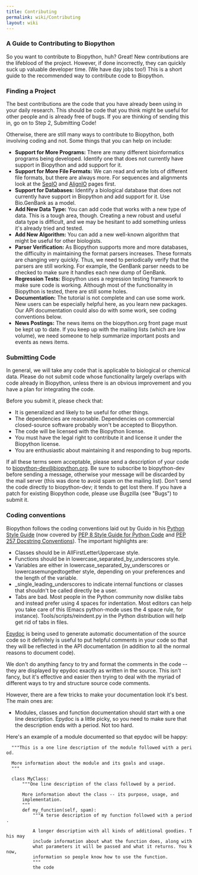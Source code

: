 ```yaml
---
title: Contributing
permalink: wiki/Contributing
layout: wiki
---
```


### A Guide to Contributing to Biopython

So you want to contribute to Biopython, huh? Great! New contributions
are the lifeblood of the project. However, if done incorrectly, they can
quickly suck up valuable developer time. (We have day jobs too!) This is
a short guide to the recommended way to contribute code to Biopython.

### Finding a Project

The best contributions are the code that you have already been using in
your daily research. This should be code that you think might be useful
for other people and is already free of bugs. If you are thinking of
sending this in, go on to Step 2, Submitting Code!

Otherwise, there are still many ways to contribute to Biopython, both
involving coding and not. Some things that you can help on include:

-   **Support for More Programs:** There are many different
    bioinformatics programs being developed. Identify one that does not
    currently have support in Biopython and add support for it.
-   **Support for More File Formats:** We can read and write lots of
    different file formats, but there are always more. For sequences and
    alignments look at the [SeqIO](SeqIO "wikilink") and
    [AlignIO](AlignIO "wikilink") pages first.
-   **Support for Databases:** Identify a biological database that does
    not currently have support in Biopython and add support for it. Use
    Bio.GenBank as a model.
-   **Add New Data Type:** You can add code that works with a new type
    of data. This is a tough area, though. Creating a new robust and
    useful data type is difficult, and we may be hesitant to add
    something unless it's already tried and tested.
-   **Add New Algorithm:** You can add a new well-known algorithm that
    might be useful for other biologists.
-   **Parser Verification:** As Biopython supports more and more
    databases, the difficulty in maintaining the format
    parsers increases. These formats are changing very quickly. Thus, we
    need to periodically verify that the parsers are still working. For
    example, the GenBank parser needs to be checked to make sure it
    handles each new dump of GenBank.
-   **Regression Tests:** Biopython uses a regression testing framework
    to make sure code is working. Although most of the functionality in
    Biopython is tested, there are still some holes.
-   **Documentation:** The tutorial is not complete and can use
    some work. New users can be especially helpful here, as you learn
    new packages. Our API documentation could also do with some work,
    see coding conventions below.
-   **News Postings:** The news items on the biopython.org front page
    must be kept up to date. If you keep up with the mailing lists
    (which are low volume), we need someone to help summarize important
    posts and events as news items.

### Submitting Code

In general, we will take any code that is applicable to biological or
chemical data. Please do not submit code whose functionality largely
overlaps with code already in Biopython, unless there is an obvious
improvement and you have a plan for integrating the code.

Before you submit it, please check that:

-   It is generalized and likely to be useful for other things.
-   The dependencies are reasonable. Dependencies on commercial
    closed-source software probably won't be accepted to Biopython.
-   The code will be licensed with the Biopython license.
-   You must have the legal right to contribute it and license it under
    the Biopython license.
-   You are enthusiastic about maintaining it and responding to
    bug reports.

If all these terms seem acceptable, please send a description of your
code to biopython-dev@biopython.org. Be sure to subscribe to
biopython-dev before sending a message, otherwise your message will be
discarded by the mail server (this was done to avoid spam on the mailing
list). Don't send the code directly to biopython-dev; it tends to get
lost there. If you have a patch for existing Biopython code, please use
Bugzilla (see "Bugs") to submit it.

### Coding conventions

Biopython follows the coding conventions laid out by Guido in his
[Python Style Guide](http://www.python.org/doc/essays/styleguide.html)
(now covered by [PEP 8 Style Guide for Python
Code](http://www.python.org/dev/peps/pep-0008/) and [PEP 257 Docstring
Conventions](http://www.python.org/dev/peps/pep-0257/)). The important
highlights are:

-   Classes should be in AllFirstLetterUppercase style.
-   Functions should be in lowercase\_separated\_by\_underscores style.
-   Variables are either in lowercase\_separated\_by\_underscores or
    lowercasemungedtogether style, depending on your preferences and the
    length of the variable.
-   \_single\_leading\_underscores to indicate internal functions or
    classes that shouldn't be called directly be a user.
-   Tabs are bad. Most people in the Python community now dislike tabs
    and instead prefer using 4 spaces for indentation. Most editors can
    help you take care of this (Emacs python-mode uses the 4 space rule,
    for instance). Tools/scripts/reindent.py in the Python distribution
    will help get rid of tabs in files.

[Epydoc](http://epydoc.sourceforge.net/) is being used to generate
automatic documentation of the source code so it definitely is useful to
put helpful comments in your code so that they will be reflected in the
API documentation (in addition to all the normal reasons to document
code).

We don't do anything fancy to try and format the comments in the code --
they are displayed by epydoc exactly as written in the source. This
isn't fancy, but it's effective and easier then trying to deal with the
myriad of different ways to try and structure source code comments.

However, there are a few tricks to make your documentation look it's
best. The main ones are:

-   Modules, classes and function documentation should start with a one
    line description. Epydoc is a little picky, so you need to make sure
    that the description ends with a period. Not too hard.

Here's an example of a module documented so that epydoc will be happy:

`  """This is a one line description of the module followed with a period.`  
`  `  
`  More information about the module and its goals and usage.`  
`  """`

`  class MyClass:`  
`      """One line description of the class followed by a period.`  
` `  
`      More information about the class -- its purpose, usage, and`  
`      implementation.`  
`      """`  
`      def my_function(self, spam):`  
`          """A terse description of my function followed with a period.`  
`     `  
`          A longer description with all kinds of additional goodies. This may`  
`          include information about what the function does, along with`  
`          what parameters it will be passed and what it returns. You know, `  
`          information so people know how to use the function.`  
`          """`  
`          the code`
